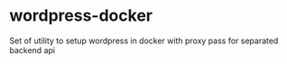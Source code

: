 # wordpress-docker
Set of utility to setup wordpress in docker with proxy pass for separated backend api
